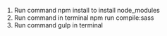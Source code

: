 1. Run command npm install to install node_modules
2. Run command in terminal npm run compile:sass
3. Run command gulp in terminal 
